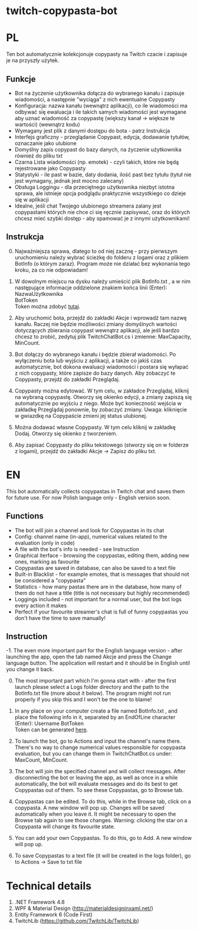# twitch-copypasta-bot
# PL 
Ten bot automatycznie kolekcjonuje copypasty na Twitch czacie i zapisuje je na przyszły użytek.  

## Funkcje
- Bot na życzenie użytkownika dołącza do wybranego kanału i zapisuje wiadomości, a następnie "wyciąga" z nich ewentualne Copypasty
- Konfiguracja: nazwa kanału (wewnątrz aplikacji), co ile wiadomości ma odbywać się ewaluacja i ile takich samych wiadomości jest wymagane aby uznać wiadomość za copypastę (większy kanał -> większe te wartości) (wewnątrz kodu)
- Wymagany jest plik z danymi dostępu do bota - patrz Instrukcja
- Interfejs graficzny - przeglądanie Copypast, edycja, dodawanie tytułów, oznaczanie jako ulubione
- Domyślny zapis copypast do bazy danych, na życzenie użytkownika również do pliku txt
- Czarna Lista wiadomości (np. emotek) - czyli takich, które nie będą rejestrowane jako Copypasty
- Statystyki - ile past w bazie, daty dodania, ilość past bez tytułu (tytuł nie jest wymagany, jednak jest mocno zalecany)
- Obsługa Loggingu - dla przeciętnego użytkownika niezbyt istotna sprawa, ale istnieje opcja podglądu praktycznie wszystkiego co dzieje się w aplikacji
- Idealne, jeśli chat Twojego ulubionego streamera zalany jest copypastami których nie chce ci się ręcznie zapisywać, oraz do których chcesz mieć szybki dostęp - aby spamować je z innymi użytkownikami!

## Instrukcja
0. Najważniejsza sprawa, dlatego to od niej zacznę - przy pierwszym uruchomieniu należy wybrać ścieżkę do folderu z logami oraz z plikiem BotInfo (o którym zaraz). Program może nie działać bez wykonania tego kroku, za co nie odpowiadam!
1. W dowolnym miejscu na dysku należy umieścić plik BotInfo.txt , a w nim następujące informacje oddzielone znakiem końca linii (Enter):  
NazwaUżytkownika  
BotToken  
Token można zdobyć [tutaj](https://twitchtokengenerator.com/).

2. Aby uruchomić bota, przejdź do zakładki Akcje i wprowadź tam nazwę kanału. Raczej nie będzie możliwości zmiany domyślnych wartości dotyczących zbierania copypast wewnątrz aplikacji, ale jeśli bardzo chcesz to zrobić, zedytuj plik TwitchChatBot.cs i zmienne: MaxCapacity, MinCount.

3. Bot dołączy do wybranego kanału i będzie zbierał wiadomości. Po wyłączeniu bota lub wyjściu z aplikacji, a także co jakiś czas automatycznie, bot dokona ewaluacji wiadomości i postara się wyłapać z nich copypasty, które zapisze do bazy danych. Aby zobaczyć te Copypasty, przejdź do zakładki Przeglądaj.

4. Copypasty można edytować. W tym celu, w zakładce Przeglądaj, kliknij na wybraną copypastę. Otworzy się okienko edycji, a zmiany zapiszą się automatycznie po wyjściu z niego. Może być konieczność wejścia w zakładkę Przeglądaj ponownie, by zobaczyć zmiany. Uwaga: kliknięcie w gwiazdkę na Copypaście zmieni jej status ulubionej.

5. Można dodawać własne Copypasty. W tym celu kliknij w zakładkę Dodaj. Otworzy się okienko z tworzeniem.

6. Aby zapisać Copypasty do pliku tekstowego (stworzy się on w folderze z logami), przejdź do zakładki Akcje -> Zapisz do pliku txt.

# EN
This bot automatically collects copypastas in Twitch chat and saves them for future use. For now Polish language only - English version soon.  

## Functions
- The bot will join a channel and look for Copypastas in its chat
- Config: channel name (in-app), numerical values related to the evaluation (only in code)
- A file with the bot's info is needed - see Instruction
- Graphical iterface - browsing the copypastas, editing them, adding new ones, marking as favourite
- Copypastas are saved in database, can also be saved to a text file
- Built-in Blacklist - for example emotes, that is messages that should not be considered a "copypasta"
- Statistics - how many pastas there are in the database, how many of them do not have a title (title is not necessary but highly recommended)
- Loggings included - not important for a normal user, but the bot logs every action it makes
- Perfect if your favourite streamer's chat is full of funny copypastas you don't have the time to save manually!

## Instruction
-1. The even more important part for the English language version - after launching the app, open the tab named Akcje and press the Change language button. The application will restart and it should be in English until you change it back.

0. The most important part which I'm gonna start with - after the first launch please select a Logs folder directory and the path to the BotInfo.txt file (more about it below). The program might not run properly if you skip this and I won't be the one to blame!
1. In any place on your computer create a file named BotInfo.txt , and place the following info in it, separated by an EndOfLine character (Enter):
Username
BotToken  
Token can be generated [here](https://twitchtokengenerator.com/).

2. To launch the bot, go to Actions and input the channel's name there. There's no way to change numerical values responsible for copypasta evaluation, but you can change them in TwitchChatBot.cs under: MaxCount, MinCount.

3. The bot will join the specified channel and will collect messages. After disconnecting the bot or leaving the app, as well as once in a while automatically, the bot will evaluate messages and do its best to get Copypastas out of them. To see these Copypastas, go to Browse tab.

4. Copypastas can be edited. To do this, while in the Browse tab, click on a copypasta. A new window will pop up. Changes will be saved automatically when you leave it. It might be necessary to open the Browse tab again to see those changes. Warning: clicking the star on a Copypasta will change its favourite state.

5. You can add your own Copypastas. To do this, go to Add. A new window will pop up.

6. To save Copypastas to a text file (it will be created in the logs folder), go to Actions -> Save to txt file

# Technical details
1. .NET Framework 4.8
2. WPF & Material Design (http://materialdesigninxaml.net/)
3. Entity Framework 6 (Code First)
4. TwitchLib (https://github.com/TwitchLib/TwitchLib)
